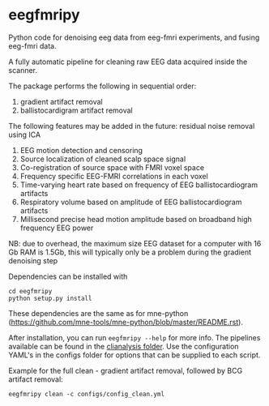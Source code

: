 # eegfmripy
Python code for denoising eeg data from eeg-fmri experiments, and fusing eeg-fmri data.

A fully automatic pipeline for cleaning raw EEG data acquired inside the scanner.

The package performs the following in sequential order:

1. gradient artifact removal
1. ballistocardigram artifact removal

The following features may be added in the future:
residual noise removal using ICA
1. EEG motion detection and censoring
1. Source localization of cleaned scalp space signal
1. Co-registration of source space with FMRI voxel space
1. Frequency specific EEG-FMRI correlations in each voxel 
1. Time-varying heart rate based on frequency of EEG ballistocardiogram artifacts
1. Respiratory volume based on amplitude of EEG ballistocardiogram artifacts
1. Millisecond precise head motion amplitude based on broadband high frequency EEG power
  
NB: due to overhead, the maximum size EEG dataset for a computer with 16 Gb RAM is 1.5Gb, this will typically only be a problem during the gradient denoising step

Dependencies can be installed with
```
cd eegfmripy
python setup.py install
```

These dependencies are the same as for mne-python (https://github.com/mne-tools/mne-python/blob/master/README.rst).

After installation, you can run `eegfmripy --help` for more info. The pipelines available can be found in the [clianalysis folder](https://github.com/russellu/eegfmripy/tree/dev/eegfmripy/clianalysis). Use the configuration YAML's in the configs folder for options that can be supplied to each script.

Example for the full clean - gradient artifact removal, followed by BCG artifact removal:
```
eegfmripy clean -c configs/config_clean.yml
```

